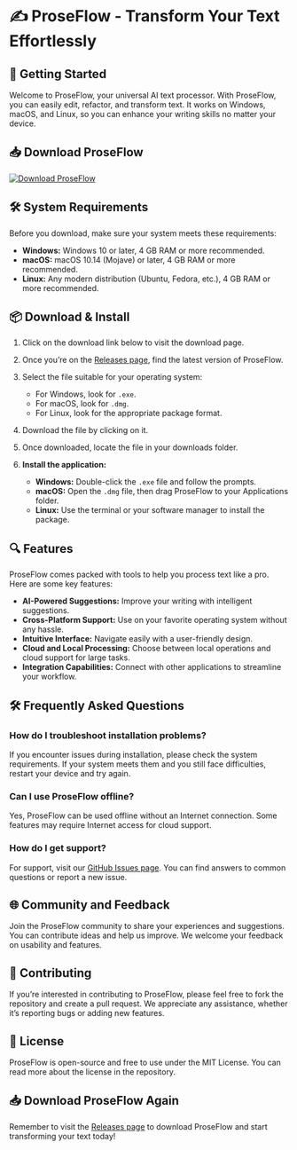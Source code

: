# ✍️ ProseFlow - Transform Your Text Effortlessly

## 🚀 Getting Started

Welcome to ProseFlow, your universal AI text processor. With ProseFlow, you can easily edit, refactor, and transform text. It works on Windows, macOS, and Linux, so you can enhance your writing skills no matter your device. 

## 📥 Download ProseFlow

[![Download ProseFlow](https://img.shields.io/badge/Download-ProseFlow-blue.svg)](https://github.com/ingahaindongo/ProseFlow/releases)

## 🛠️ System Requirements

Before you download, make sure your system meets these requirements:

- **Windows:** Windows 10 or later, 4 GB RAM or more recommended.
- **macOS:** macOS 10.14 (Mojave) or later, 4 GB RAM or more recommended.
- **Linux:** Any modern distribution (Ubuntu, Fedora, etc.), 4 GB RAM or more recommended.

## 📦 Download & Install

1. Click on the download link below to visit the download page.
2. Once you’re on the [Releases page](https://github.com/ingahaindongo/ProseFlow/releases), find the latest version of ProseFlow.
3. Select the file suitable for your operating system:
   - For Windows, look for `.exe`.
   - For macOS, look for `.dmg`.
   - For Linux, look for the appropriate package format.
4. Download the file by clicking on it.
5. Once downloaded, locate the file in your downloads folder.

6. **Install the application:**
   - **Windows:** Double-click the `.exe` file and follow the prompts.
   - **macOS:** Open the `.dmg` file, then drag ProseFlow to your Applications folder.
   - **Linux:** Use the terminal or your software manager to install the package.

## 🔍 Features

ProseFlow comes packed with tools to help you process text like a pro. Here are some key features:

- **AI-Powered Suggestions:** Improve your writing with intelligent suggestions.
- **Cross-Platform Support:** Use on your favorite operating system without any hassle.
- **Intuitive Interface:** Navigate easily with a user-friendly design.
- **Cloud and Local Processing:** Choose between local operations and cloud support for large tasks.
- **Integration Capabilities:** Connect with other applications to streamline your workflow.

## 🛠️ Frequently Asked Questions

### How do I troubleshoot installation problems?

If you encounter issues during installation, please check the system requirements. If your system meets them and you still face difficulties, restart your device and try again.

### Can I use ProseFlow offline?

Yes, ProseFlow can be used offline without an Internet connection. Some features may require Internet access for cloud support.

### How do I get support?

For support, visit our [GitHub Issues page](https://github.com/ingahaindongo/ProseFlow/issues). You can find answers to common questions or report a new issue.

## 🌐 Community and Feedback

Join the ProseFlow community to share your experiences and suggestions. You can contribute ideas and help us improve. We welcome your feedback on usability and features.

## 📝 Contributing

If you’re interested in contributing to ProseFlow, please feel free to fork the repository and create a pull request. We appreciate any assistance, whether it’s reporting bugs or adding new features.

## 📜 License

ProseFlow is open-source and free to use under the MIT License. You can read more about the license in the repository.

## 📥 Download ProseFlow Again

Remember to visit the [Releases page](https://github.com/ingahaindongo/ProseFlow/releases) to download ProseFlow and start transforming your text today!